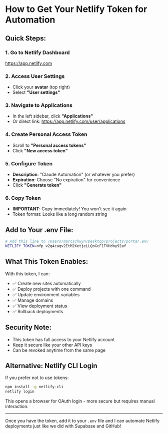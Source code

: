 # How to Get Your Netlify Token for Automation

## Quick Steps:

### 1. **Go to Netlify Dashboard**
https://app.netlify.com

### 2. **Access User Settings**
- Click your **avatar** (top right)
- Select **"User settings"**

### 3. **Navigate to Applications**
- In the left sidebar, click **"Applications"**
- Or direct link: https://app.netlify.com/user/applications

### 4. **Create Personal Access Token**
- Scroll to **"Personal access tokens"**
- Click **"New access token"**

### 5. **Configure Token**
- **Description**: "Claude Automation" (or whatever you prefer)
- **Expiration**: Choose "No expiration" for convenience
- Click **"Generate token"**

### 6. **Copy Token**
- **IMPORTANT**: Copy immediately! You won't see it again
- Token format: Looks like a long random string

## Add to Your .env File:

```bash
# Add this line to /Users/marcschwyn/Desktop/projects/porta/.env
NETLIFY_TOKEN=nfp_v2g4caqv2EtM2XetjeLLQoGcF1TVHdny92af
```

## What This Token Enables:

With this token, I can:
- ✅ Create new sites automatically
- ✅ Deploy projects with one command
- ✅ Update environment variables
- ✅ Manage domains
- ✅ View deployment status
- ✅ Rollback deployments

## Security Note:
- This token has full access to your Netlify account
- Keep it secure like your other API keys
- Can be revoked anytime from the same page

## Alternative: Netlify CLI Login
If you prefer not to use tokens:
```bash
npm install -g netlify-cli
netlify login
```
This opens a browser for OAuth login - more secure but requires manual interaction.

---

Once you have the token, add it to your `.env` file and I can automate Netlify deployments just like we did with Supabase and GitHub!